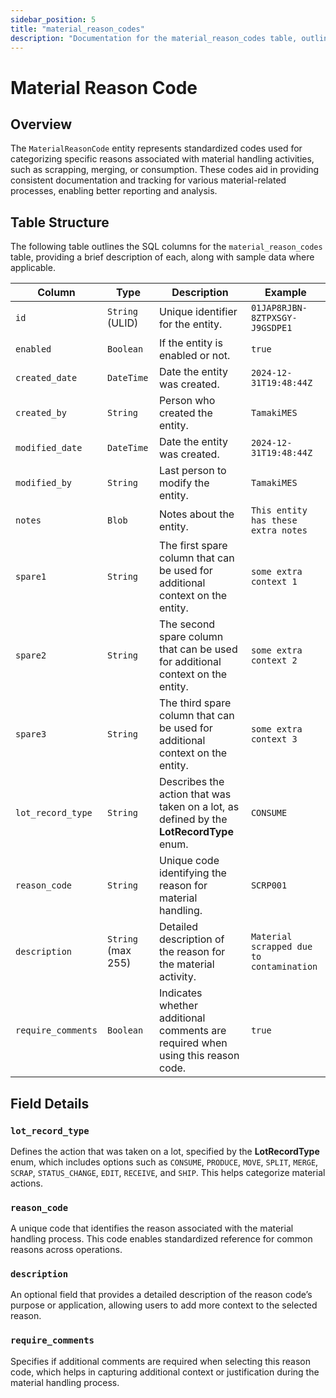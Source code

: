 ```yaml
---
sidebar_position: 5
title: "material_reason_codes"
description: "Documentation for the material_reason_codes table, outlining its columns and structure."
---
```


# Material Reason Code

## Overview

The `MaterialReasonCode` entity represents standardized codes used for categorizing specific reasons associated with
material handling activities, such as scrapping, merging, or consumption. These codes aid in providing consistent
documentation and tracking for various material-related processes, enabling better reporting and analysis.

## Table Structure

The following table outlines the SQL columns for the `material_reason_codes` table, providing a brief description of
each, along with sample data where applicable.

| Column            | Type               | Description                                                                             | Example                                  |
|-------------------|--------------------|-----------------------------------------------------------------------------------------|------------------------------------------|
| `id`              | `String` (ULID)    | Unique identifier for the entity.                                                       | `01JAP8RJBN-8ZTPXSGY-J9GSDPE1`           |
| `enabled`         | `Boolean`          | If the entity is enabled or not.                                                        | `true`                                   |
| `created_date`    | `DateTime`         | Date the entity was created.                                                            | `2024-12-31T19:48:44Z`                   |
| `created_by`      | `String`           | Person who created the entity.                                                          | `TamakiMES`                              |
| `modified_date`   | `DateTime`         | Date the entity was created.                                                            | `2024-12-31T19:48:44Z`                   |
| `modified_by`     | `String`           | Last person to modify the entity.                                                       | `TamakiMES`                              |
| `notes`           | `Blob`             | Notes about the entity.                                                                 | `This entity has these extra notes`      |
| `spare1`          | `String`           | The first spare column that can be used for additional context on the entity.           | `some extra context 1`                   |
| `spare2`          | `String`           | The second spare column that can be used for additional context on the entity.          | `some extra context 2`                   |
| `spare3`          | `String`           | The third spare column that can be used for additional context on the entity.           | `some extra context 3`                   |
| `lot_record_type` | `String`           | Describes the action that was taken on a lot, as defined by the **LotRecordType** enum. | `CONSUME`                                |
| `reason_code`     | `String`           | Unique code identifying the reason for material handling.                               | `SCRP001`                                |
| `description`     | `String` (max 255) | Detailed description of the reason for the material activity.                           | `Material scrapped due to contamination` |
| `require_comments`| `Boolean`          | Indicates whether additional comments are required when using this reason code.         | `true`                                   |

## Field Details

### `lot_record_type`

Defines the action that was taken on a lot, specified by the **LotRecordType** enum, which includes options such as 
`CONSUME`, `PRODUCE`, `MOVE`, `SPLIT`, `MERGE`, `SCRAP`, `STATUS_CHANGE`, `EDIT`, `RECEIVE`, and `SHIP`. This helps categorize material actions.

### `reason_code`

A unique code that identifies the reason associated with the material handling process. This code enables standardized
reference for common reasons across operations.

### `description`

An optional field that provides a detailed description of the reason code’s purpose or application, allowing users to
add more context to the selected reason.

### `require_comments`

Specifies if additional comments are required when selecting this reason code, which helps in capturing additional
context or justification during the material handling process.